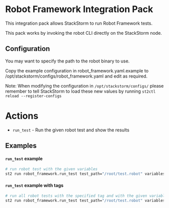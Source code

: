 # Robot Framework Integration Pack

This integration pack allows StackStorm to run Robot Framework tests.

This pack works by invoking the robot CLI directly on the StackStorm node.

## Configuration
You may want to specify the path to the robot binary to use.

Copy the example configuration in robot_framework.yaml.example to /opt/stackstorm/configs/robot_framework.yaml and edit as required.

Note: When modifying the configuration in `/opt/stackstorm/configs/` please remember to tell StackStorm to load these new values by running `st2ctl reload --register-configs`

# Actions
* `run_test` - Run the given robot test and show the results

## Examples

#### `run_test` example
```sh
# run robot test with the given variables
st2 run robot_framework.run_test test_path="/root/test.robot" variables='{"var1": "qwerty", "var2": "asdfg"}'
```

#### `run_test`	example with tags
```sh
# run all robot tests with the specified tag and with the given variables
st2 run robot_framework.run_test test_path="/root/test.robot" variables='{"var1": "qwerty"}' tags_include='run_me'
```
